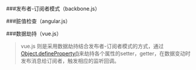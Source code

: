 ###发布者-订阅者模式（backbone.js）

###脏值检查（angular.js） 

###数据劫持（vue.js）
> vue.js 则是采用数据劫持结合发布者-订阅者模式的方式，通过[Object.defineProperty()](https://developer.mozilla.org/zh-CN/docs/Web/JavaScript/Reference/Global_Objects/Object/defineProperty)来劫持各个属性的setter，getter，在数据变动时发布消息给订阅者，触发相应的监听回调。

